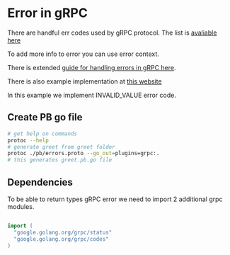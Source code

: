 # Error in gRPC

There are handful err codes used by gRPC protocol. The list is [avaliable here](https://grpc.io/docs/guides/error.html)

To add more info to error you can use error context.

There is extended [guide for handling errors in gRPC here](https://grpc.io/docs/guides/error.html).

There is also example implementation at [this website](https://avi.im/grpc-errors/)

In this example we implement INVALID_VALUE error code.

## Create PB go file

```bash
# get help on commands
protoc --help
# generate greet from greet folder
protoc ./pb/errors.proto --go_out=plugins=grpc:.
# this generates greet.pb.go file

```

## Dependencies

To be able to return types gRPC error we need to import 2 additional grpc modules.

```Go

import (
  "google.golang.org/grpc/status"
  "google.golang.org/grpc/codes"
)

```
